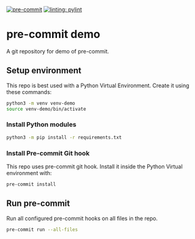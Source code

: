 [![pre-commit](https://img.shields.io/badge/pre--commit-enabled-brightgreen?logo=pre-commit)](https://github.com/pre-commit/pre-commit)
[![linting: pylint](https://img.shields.io/badge/linting-pylint-yellowgreen)](https://github.com/PyCQA/pylint)

# pre-commit demo

A git repository for demo of pre-commit.

## Setup environment

This repo is best used with a Python Virtual Environment. Create it using these commands:

```bash
python3 -m venv venv-demo
source venv-demo/bin/activate
```

### Install Python modules

```bash
python3 -m pip install -r requirements.txt
```

### Install Pre-commit Git hook

This repo uses pre-commit git hook. Install it inside the Python Virtual environment with:

```bash
pre-commit install
```

## Run pre-commit

Run all configured pre-commit hooks on all files in the repo.

```bash
pre-commit run --all-files
```

